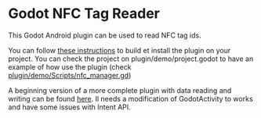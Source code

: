 # Godot NFC Tag Reader

This Godot Android plugin can be used to read NFC tag ids.

You can follow [these instructions](https://docs.godotengine.org/en/stable/tutorials/platform/android/android_plugin.html) to build et install the plugin on your project. You can check the project on plugin/demo/project.godot to have an example of how use the plugin (check [plugin/demo/Scripts/nfc_manager.gd](plugin/demo/Scripts/nfc_manager.gd))

A beginning version of a more complete plugin with data reading and writing can be found [here](plugin/scr/main/java/com/eresia/godotnfc/GodotNFC_complete.kt). Il needs a modification of GodotActivity to works and have some issues with Intent API.